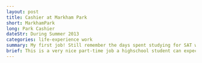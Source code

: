 ```yaml
---
layout: post
title: Cashier at Markham Park
short: MarkhamPark
long: Park Cashier
dateStr: During Summer 2013
categories: life-experience work
summary: My first job! Still remember the days spent studying for SAT while selling park tickets...
brief: This is a very nice part-time job a highschool student can expect. Working mostly as a cashier, I learned not only to minimize my mistakes on counting money, but also how to talk to people and give instructions. I really appreciate how much I grow from having this job. I managed to push myself to get an official driver's license within three months; I opened a bank account and start learning to budget my expenses; and by having the many interactions with people, I became more confident with socializing with new people.
---
```

